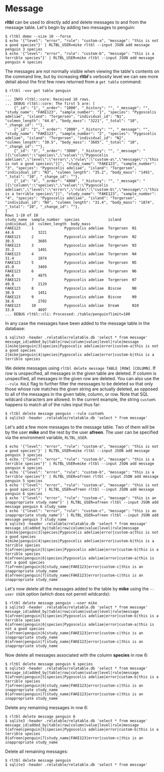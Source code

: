 # Message

**rltbl** can be used to directly add and delete messages to and from the message table. Let's begin by adding two messages to penguin:

```console tesh-session="message"
$ rltbl demo --size 10 --force
$ echo '{"level": "error", "rule": "custom-a", "message": "this is not a good species"}' | RLTBL_USER=mike rltbl --input JSON add message penguin 3 species
$ echo '{"level": "error", "rule": "custom-b", "message": "this is a terrible species"}' | RLTBL_USER=mike rltbl --input JSON add message penguin 4 species
```

The messages are not normally visible when viewing the table's contents on the command line, but by increasing **rltbl**'s verbosity level we can see more detail about the first few rows returned from a `get table` command:

```console tesh-session="message"
$ rltbl -vvv get table penguin
...
... INFO rltbl::core: Received 10 rows.
... DEBUG rltbl::core: The first 5 are: [
    {"_id": "1", "_order": "1000", "_history": "", "_message": "", "study_name": "FAKE123", "sample_number": "1", "species": "Pygoscelis adeliae", "island": "Torgersen", "individual_id": "N1", "culmen_length": "44.6", "body_mass": "3221", "_total": "10", "_change_id": ""},
    {"_id": "2", "_order": "2000", "_history": "", "_message": "", "study_name": "FAKE123", "sample_number": "2", "species": "Pygoscelis adeliae", "island": "Torgersen", "individual_id": "N2", "culmen_length": "30.5", "body_mass": "3685", "_total": "10", "_change_id": ""},
    {"_id": "3", "_order": "3000", "_history": "", "_message": "[{\"column\":\"species\",\"value\":\"Pygoscelis adeliae\",\"level\":\"error\",\"rule\":\"custom-a\",\"message\":\"this is not a good species\"}]", "study_name": "FAKE123", "sample_number": "3", "species": "Pygoscelis adeliae", "island": "Torgersen", "individual_id": "N3", "culmen_length": "35.2", "body_mass": "1491", "_total": "10", "_change_id": ""},
    {"_id": "4", "_order": "4000", "_history": "", "_message": "[{\"column\":\"species\",\"value\":\"Pygoscelis adeliae\",\"level\":\"error\",\"rule\":\"custom-b\",\"message\":\"this is a terrible species\"}]", "study_name": "FAKE123", "sample_number": "4", "species": "Pygoscelis adeliae", "island": "Torgersen", "individual_id": "N4", "culmen_length": "31.4", "body_mass": "1874", "_total": "10", "_change_id": ""},
]
Rows 1-10 of 10
study_name  sample_number  species             island     individual_id  culmen_length  body_mass
FAKE123     1              Pygoscelis adeliae  Torgersen  N1             44.6           3221
FAKE123     2              Pygoscelis adeliae  Torgersen  N2             30.5           3685
FAKE123     3              Pygoscelis adeliae  Torgersen  N3             35.2           1491
FAKE123     4              Pygoscelis adeliae  Torgersen  N4             31.4           1874
FAKE123     5              Pygoscelis adeliae  Torgersen  N5             45.8           3469
FAKE123     6              Pygoscelis adeliae  Torgersen  N6             40.6           4875
FAKE123     7              Pygoscelis adeliae  Torgersen  N7             49.9           2129
FAKE123     8              Pygoscelis adeliae  Biscoe     N8             30.9           1451
FAKE123     9              Pygoscelis adeliae  Biscoe     N9             38.6           2702
FAKE123     10             Pygoscelis adeliae  Dream      N10            33.8           4697
... DEBUG rltbl::cli: Processed: /table/penguin?limit=100
```

In any case the messages have been added to the message table in the database:

```
$ sqlite3 -header .relatable/relatable.db 'select * from message'
message_id|added_by|table|row|column|value|level|rule|message
1|mike|penguin|3|species|Pygoscelis adeliae|error|custom-a|this is not a good species
2|mike|penguin|4|species|Pygoscelis adeliae|error|custom-b|this is a terrible species
```

We delete messages using `rltbl delete message TABLE [ROW] [COLUMN]`. If row is unspecified, all messages in the given table are deleted. If column is unspecified, all messages in the given row are deleted. You can also use the `--rule RULE` flag to further filter the messsages to be deleted so that only those whose rule matches the given string are actually deleted, as opposed to all of the messages in the given table, column, or row. Note that SQL wildcard characters are allowed. In the current example, the string `custom%` happens to match all of the rules input thus far:

```console tesh-session="message"
$ rltbl delete message penguin --rule custom%
$ sqlite3 -header .relatable/relatable.db 'select * from message'

```

Let's add a few more messages to the message table. Two of them will be by the user **mike** and the rest by the user **afreen**. The user can be specified via the environment variable, `RLTBL_USER`.

```console tesh-session="message"
$ echo '{"level": "error", "rule": "custom-a", "message": "this is not a good species"}' | RLTBL_USER=mike rltbl --input JSON add message penguin 3 species
$ echo '{"level": "error", "rule": "custom-b", "message": "this is a terrible species"}' | RLTBL_USER=mike rltbl --input JSON add message penguin 4 species
$ echo '{"level": "error", "rule": "custom-b", "message": "this is a terrible species"}' | RLTBL_USER=afreen rltbl --input JSON add message penguin 5 species
$ echo '{"level": "error", "rule": "custom-a", "message": "this is not a good species"}' | RLTBL_USER=afreen rltbl --input JSON add message penguin 6 species
$ echo '{"level": "error", "rule": "custom-c", "message": "this is an inappropriate study_name"}' | RLTBL_USER=afreen rltbl --input JSON add message penguin 6 study_name
$ echo '{"level": "error", "rule": "custom-c", "message": "this is an inappropriate study_name"}' | RLTBL_USER=afreen rltbl --input JSON add message penguin 7 study_name
$ sqlite3 -header .relatable/relatable.db 'select * from message'
message_id|added_by|table|row|column|value|level|rule|message
3|mike|penguin|3|species|Pygoscelis adeliae|error|custom-a|this is not a good species
4|mike|penguin|4|species|Pygoscelis adeliae|error|custom-b|this is a terrible species
5|afreen|penguin|5|species|Pygoscelis adeliae|error|custom-b|this is a terrible species
6|afreen|penguin|6|species|Pygoscelis adeliae|error|custom-a|this is not a good species
7|afreen|penguin|6|study_name|FAKE123|error|custom-c|this is an inappropriate study_name
8|afreen|penguin|7|study_name|FAKE123|error|custom-c|this is an inappropriate study_name
```

Let's now delete all the messages added to the table by **mike** using the `--user USER` option (which does not permit wildcards):

```console tesh-session="message"
$ rltbl delete message penguin --user mike
$ sqlite3 -header .relatable/relatable.db 'select * from message'
message_id|added_by|table|row|column|value|level|rule|message
5|afreen|penguin|5|species|Pygoscelis adeliae|error|custom-b|this is a terrible species
6|afreen|penguin|6|species|Pygoscelis adeliae|error|custom-a|this is not a good species
7|afreen|penguin|6|study_name|FAKE123|error|custom-c|this is an inappropriate study_name
8|afreen|penguin|7|study_name|FAKE123|error|custom-c|this is an inappropriate study_name
```

Now delete all messages associated with the column **species** in row 6:

```console tesh-session="message"
$ rltbl delete message penguin 6 species
$ sqlite3 -header .relatable/relatable.db 'select * from message'
message_id|added_by|table|row|column|value|level|rule|message
5|afreen|penguin|5|species|Pygoscelis adeliae|error|custom-b|this is a terrible species
7|afreen|penguin|6|study_name|FAKE123|error|custom-c|this is an inappropriate study_name
8|afreen|penguin|7|study_name|FAKE123|error|custom-c|this is an inappropriate study_name
```

Delete any remaining messages in row 6:

```console tesh-session="message"
$ rltbl delete message penguin 6
$ sqlite3 -header .relatable/relatable.db 'select * from message'
message_id|added_by|table|row|column|value|level|rule|message
5|afreen|penguin|5|species|Pygoscelis adeliae|error|custom-b|this is a terrible species
8|afreen|penguin|7|study_name|FAKE123|error|custom-c|this is an inappropriate study_name
```

Delete all remaining messages:

```console tesh-session="message"
$ rltbl delete message penguin
$ sqlite3 -header .relatable/relatable.db 'select * from message'

```
